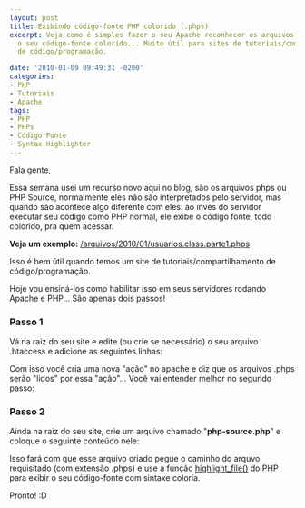 ```yaml
---
layout: post
title: Exibindo código-fonte PHP colorido (.phps)
excerpt: Veja como é simples fazer o seu Apache reconhecer os arquivos .phps e exibir
  o seu código-fonte colorido... Muito útil para sites de tutoriais/compartilhamento
  de código/programação.

date: '2010-01-09 09:49:31 -0200'
categories:
- PHP
- Tutoriais
- Apache
tags:
- PHP
- PHPs
- Código Fonte
- Syntax Highlighter
---
```

Fala gente,

Essa semana usei um recurso novo aqui no blog, são os arquivos phps ou PHP Source, normalmente eles não são interpretados pelo servidor, mas quando são acontece algo diferente com eles: ao invés do servidor executar seu código como PHP normal, ele exibe o código fonte, todo colorido, pra quem acessar.

<strong>Veja um exemplo:</strong> [/arquivos/2010/01/usuarios.class.parte1.phps](/arquivos/2010/01/usuarios.class.parte1.phps)

Isso é bem útil quando temos um site de tutoriais/compartilhamento de código/programação.

Hoje vou ensiná-los como habilitar isso em seus servidores rodando Apache e PHP... São apenas dois passos!

### Passo 1
Vá na raiz do seu site e edite (ou crie se necessário) o seu arquivo .htaccess e adicione as seguintes linhas:


<div data-gist-id="42a5c37b4f950fd14793" data-gist-show-loading="false"></div>

Com isso você cria uma nova "ação" no apache e diz que os arquivos .phps serão "lidos" por essa "ação"... Você vai entender melhor no segundo passo:

### Passo 2
Ainda na raiz do seu site, crie um arquivo chamado "<strong>php-source.php</strong>" e coloque o seguinte conteúdo nele:


<div data-gist-id="a4d476e53f17a3a743b4" data-gist-show-loading="false"></div>

Isso fará com que esse arquivo criado pegue o caminho do arquvo requisitado (com extensão .phps) e use a função [highlight_file()](http://www.php.net/manual/pt_BR/function.highlight-file.php) do PHP para exibir o seu código-fonte com sintaxe coloria.

Pronto! :D


